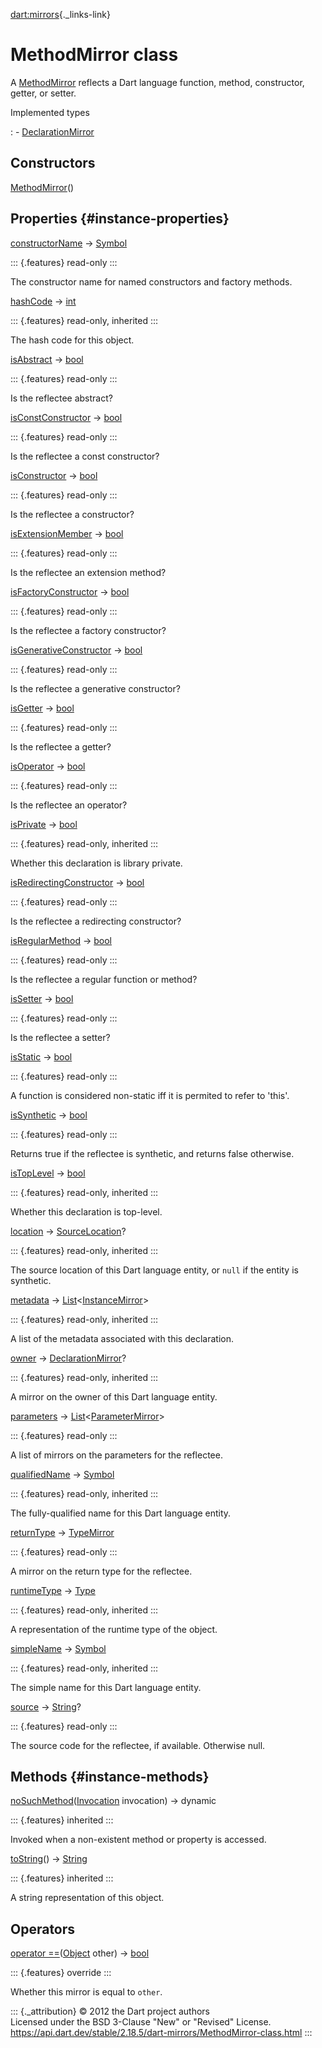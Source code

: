 [dart:mirrors](../dart-mirrors/dart-mirrors-library){._links-link}

MethodMirror class
==================

A [MethodMirror](methodmirror-class) reflects a Dart language function,
method, constructor, getter, or setter.

Implemented types

:   -   [DeclarationMirror](declarationmirror-class)

Constructors
------------

[MethodMirror](methodmirror/methodmirror)()

Properties {#instance-properties}
----------

[constructorName](methodmirror/constructorname) →
[Symbol](../dart-core/symbol-class)

::: {.features}
read-only
:::

The constructor name for named constructors and factory methods.

[hashCode](../dart-core/object/hashcode) → [int](../dart-core/int-class)

::: {.features}
read-only, inherited
:::

The hash code for this object.

[isAbstract](methodmirror/isabstract) → [bool](../dart-core/bool-class)

::: {.features}
read-only
:::

Is the reflectee abstract?

[isConstConstructor](methodmirror/isconstconstructor) →
[bool](../dart-core/bool-class)

::: {.features}
read-only
:::

Is the reflectee a const constructor?

[isConstructor](methodmirror/isconstructor) →
[bool](../dart-core/bool-class)

::: {.features}
read-only
:::

Is the reflectee a constructor?

[isExtensionMember](methodmirror/isextensionmember) →
[bool](../dart-core/bool-class)

::: {.features}
read-only
:::

Is the reflectee an extension method?

[isFactoryConstructor](methodmirror/isfactoryconstructor) →
[bool](../dart-core/bool-class)

::: {.features}
read-only
:::

Is the reflectee a factory constructor?

[isGenerativeConstructor](methodmirror/isgenerativeconstructor) →
[bool](../dart-core/bool-class)

::: {.features}
read-only
:::

Is the reflectee a generative constructor?

[isGetter](methodmirror/isgetter) → [bool](../dart-core/bool-class)

::: {.features}
read-only
:::

Is the reflectee a getter?

[isOperator](methodmirror/isoperator) → [bool](../dart-core/bool-class)

::: {.features}
read-only
:::

Is the reflectee an operator?

[isPrivate](declarationmirror/isprivate) →
[bool](../dart-core/bool-class)

::: {.features}
read-only, inherited
:::

Whether this declaration is library private.

[isRedirectingConstructor](methodmirror/isredirectingconstructor) →
[bool](../dart-core/bool-class)

::: {.features}
read-only
:::

Is the reflectee a redirecting constructor?

[isRegularMethod](methodmirror/isregularmethod) →
[bool](../dart-core/bool-class)

::: {.features}
read-only
:::

Is the reflectee a regular function or method?

[isSetter](methodmirror/issetter) → [bool](../dart-core/bool-class)

::: {.features}
read-only
:::

Is the reflectee a setter?

[isStatic](methodmirror/isstatic) → [bool](../dart-core/bool-class)

::: {.features}
read-only
:::

A function is considered non-static iff it is permited to refer to
\'this\'.

[isSynthetic](methodmirror/issynthetic) →
[bool](../dart-core/bool-class)

::: {.features}
read-only
:::

Returns true if the reflectee is synthetic, and returns false otherwise.

[isTopLevel](declarationmirror/istoplevel) →
[bool](../dart-core/bool-class)

::: {.features}
read-only, inherited
:::

Whether this declaration is top-level.

[location](declarationmirror/location) →
[SourceLocation](sourcelocation-class)?

::: {.features}
read-only, inherited
:::

The source location of this Dart language entity, or `null` if the
entity is synthetic.

[metadata](declarationmirror/metadata) →
[List](../dart-core/list-class)\<[InstanceMirror](instancemirror-class)\>

::: {.features}
read-only, inherited
:::

A list of the metadata associated with this declaration.

[owner](declarationmirror/owner) →
[DeclarationMirror](declarationmirror-class)?

::: {.features}
read-only, inherited
:::

A mirror on the owner of this Dart language entity.

[parameters](methodmirror/parameters) →
[List](../dart-core/list-class)\<[ParameterMirror](parametermirror-class)\>

::: {.features}
read-only
:::

A list of mirrors on the parameters for the reflectee.

[qualifiedName](declarationmirror/qualifiedname) →
[Symbol](../dart-core/symbol-class)

::: {.features}
read-only, inherited
:::

The fully-qualified name for this Dart language entity.

[returnType](methodmirror/returntype) → [TypeMirror](typemirror-class)

::: {.features}
read-only
:::

A mirror on the return type for the reflectee.

[runtimeType](../dart-core/object/runtimetype) →
[Type](../dart-core/type-class)

::: {.features}
read-only, inherited
:::

A representation of the runtime type of the object.

[simpleName](declarationmirror/simplename) →
[Symbol](../dart-core/symbol-class)

::: {.features}
read-only, inherited
:::

The simple name for this Dart language entity.

[source](methodmirror/source) → [String](../dart-core/string-class)?

::: {.features}
read-only
:::

The source code for the reflectee, if available. Otherwise null.

Methods {#instance-methods}
-------

[noSuchMethod](../dart-core/object/nosuchmethod)([Invocation](../dart-core/invocation-class)
invocation) → dynamic

::: {.features}
inherited
:::

Invoked when a non-existent method or property is accessed.

[toString](../dart-core/object/tostring)() →
[String](../dart-core/string-class)

::: {.features}
inherited
:::

A string representation of this object.

Operators
---------

[operator
==](methodmirror/operator_equals)([Object](../dart-core/object-class)
other) → [bool](../dart-core/bool-class)

::: {.features}
override
:::

Whether this mirror is equal to `other`.

::: {._attribution}
© 2012 the Dart project authors\
Licensed under the BSD 3-Clause \"New\" or \"Revised\" License.\
<https://api.dart.dev/stable/2.18.5/dart-mirrors/MethodMirror-class.html>
:::
